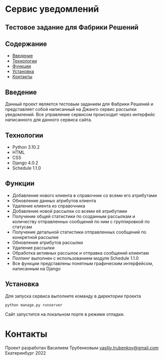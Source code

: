 # Сервис уведомлений
## Тестовое задание для Фабрики Решений

## Содержание
* [Введение](#Введение)
* [Технологии](#Технологии)
* [Функции](#Функции)
* [Установка](#Установка)
* [Контакты](#Контакты)

## Введение
Данный проект является тестовым заданием для Фабрики Решений и представляет собой написанный на Джанго сервис рассылки уведомлений.
Все управление сервисом происходит через интерфейс написанного для данного сервиса сайта.

## Технологии
* Python 3.10.2
* HTML
* CSS
* Django 4.0.2
* Schedule 1.1.0

## Функции
* Добавление нового клиента в справочник со всеми его атрибутами
* Обновление данных атрибутов клиента
* Удаление клиента из справочника
* Добавление новой рассылки со всеми её атрибутами
* Получение общей статистики по созданным рассылкам и количеству отправленных сообщений по ним с группировкой по статусам
* Получение детальной статистики отправленных сообщений по конкретной рассылке
* Обновление атрибутов рассылки
* Удаление рассылки
* Обработка активных рассылок и отправка сообщений клиентам
* Поллинг выполнен с использованием модуля Schedule 1.1.0
* Все функции представлены понятным графическим интерфейсом, написанным на Django

## Установка
Для запуска сервиса выполните команду в директории проекта
```
python manage.py runserver
```
Сайт запустится на локальном порте в режиме отладки.

# Контакты
Проект разработан Василием Трубенковым
vasiliy.trubenkov@gmail.com
Екатеринбург 2022